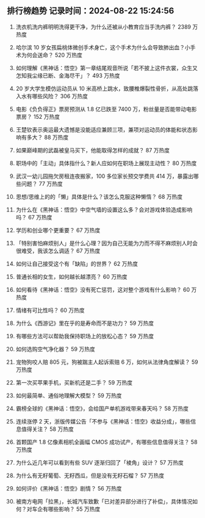
## 排行榜趋势 记录时间：2024-08-22 15:24:56
  
  1. 洗衣机洗内裤明明洗得更干净，为什么还被从小教育应当手洗内裤？ 2389 万热度
    
  2. 哈尔滨 10 岁女孩扁桃体微创手术身亡，这个手术为什么会导致肺出血？小手术为何会送命？ 520 万热度
    
  3. 如何理解《黑神话：悟空》第一章结尾观音所说「若不披上这件衣裳，众生又怎知我尘缘已断、金海尽干」？ 493 万热度
    
  4. 20 岁大学生模仿运动员从 10 米高桥上跳水，致腰椎爆裂性骨折，从高处跳落入水有哪些风险？ 306 万热度
    
  5. 电影《负负得正》票房预测从 1.8 亿已跌至 7400 万，粉丝量是否能带动电影票房？ 152 万热度
    
  6. 王楚钦表示奥运最大遗憾是没能适应兼顾三项，兼项对运动员的体能和状态影响有多大？ 88 万热度
    
  7. 如果巅峰期的武磊被皇马买下，他能取得怎样的成就？ 87 万热度
    
  8. 职场中的「主动」具体指什么？新人应如何在职场上展现主动性？ 80 万热度
    
  9. 武汉一幼儿园拖欠房租连夜搬家，100 多位家长预交学费共 414 万，暴露出哪些问题？ 77 万热度
    
  10. 思想/思维上的的「懒」具体是什么？该怎么克服这种懒惰？ 68 万热度
    
  11. 为什么在《黑神话：悟空》中空气墙的设置这么多？会对游戏体验造成影响吗？ 67 万热度
    
  12. 学历和创业哪个更重要？ 67 万热度
    
  13. 「特别害怕麻烦别人」是什么心理？因为自己无能为力而不得不麻烦别人时会很难受，我该怎么调适？ 67 万热度
    
  14. 如何让自己接受这个有「缺陷」的世界？ 62 万热度
    
  15. 普通长相的女生，如何越长越漂亮？ 60 万热度
    
  16. 如何看待《黑神话：悟空》没有死亡惩罚，这对整个游戏有什么影响？ 60 万热度
    
  17. 情绪有可比性吗？ 60 万热度
    
  18. 为什么《西游记》里在乎的是寿命而不是功力？ 59 万热度
    
  19. 有哪些方法可以帮助我保持职场上的放松心态？ 59 万热度
    
  20. 如何选购空气净化器？ 59 万热度
    
  21. 宠物狗咬人赔 805 元，狗被踹主人起诉索赔 6 万，如何从法律角度解读？ 59 万热度
    
  22. 第一次买苹果手机，买新机还是二手？ 59 万热度
    
  23. 如何最简单、通俗地理解大模型？ 59 万热度
    
  24. 霸榜全球的《黑神话：悟空》，会给国产单机游戏带来春天吗？ 58 万热度
    
  25. 连续涨停 2 天，浙版传媒公告「不参与《黑神话：悟空》收益分成」，哪些信息值得关注？ 58 万热度
    
  26. 首颗国产 1.8 亿像素相机全画幅 CMOS 成功试产，有哪些信息值得关注？ 58 万热度
    
  27. 为什么近几年可以看到有些 SUV 逐渐归回了「棱角」设计？ 57 万热度
    
  28. 为什么有无籽葡萄、无籽西瓜，但是没有无籽石榴？ 57 万热度
    
  29. 如何评价《黑神话：悟空》剧情？ 56 万热度
    
  30. 被南方电网「拉黑」，长城汽车致歉「已对差异部分进行了补偿」，具体情况如何？对车企有哪些影响？ 55 万热度
    